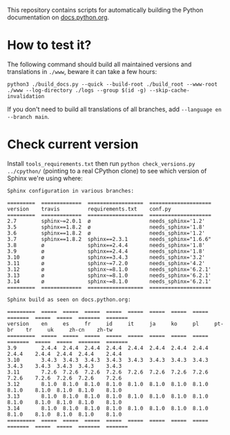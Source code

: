 This repository contains scripts for automatically building the Python
documentation on [docs.python.org](https://docs.python.org).


# How to test it?

The following command should build all maintained versions and
translations in `./www`, beware it can take a few hours:

```shell
python3 ./build_docs.py --quick --build-root ./build_root --www-root ./www --log-directory ./logs --group $(id -g) --skip-cache-invalidation
```

If you don't need to build all translations of all branches, add
`--language en --branch main`.


# Check current version

Install `tools_requirements.txt` then run `python check_versions.py
../cpython/` (pointing to a real CPython clone) to see which version
of Sphinx we're using where:

    Sphinx configuration in various branches:

    =========  =============  ==================  ====================
    version    travis         requirements.txt    conf.py
    =========  =============  ==================  ====================
    2.7        sphinx~=2.0.1  ø                   needs_sphinx='1.2'
    3.5        sphinx==1.8.2  ø                   needs_sphinx='1.8'
    3.6        sphinx==1.8.2  ø                   needs_sphinx='1.2'
    3.7        sphinx==1.8.2  sphinx==2.3.1       needs_sphinx="1.6.6"
    3.8        ø              sphinx==2.4.4       needs_sphinx='1.8'
    3.9        ø              sphinx==2.4.4       needs_sphinx='1.8'
    3.10       ø              sphinx==3.4.3       needs_sphinx='3.2'
    3.11       ø              sphinx~=7.2.0       needs_sphinx='4.2'
    3.12       ø              sphinx~=8.1.0       needs_sphinx='6.2.1'
    3.13       ø              sphinx~=8.1.0       needs_sphinx='6.2.1'
    3.14       ø              sphinx~=8.1.0       needs_sphinx='6.2.1'
    =========  =============  ==================  ====================

    Sphinx build as seen on docs.python.org:

    =========  =====  =====  =====  =====  =====  =====  =====  =====  =======  =====  =====  =======  =======
    version    en     es     fr     id     it     ja     ko     pl     pt-br    tr     uk     zh-cn    zh-tw
    =========  =====  =====  =====  =====  =====  =====  =====  =====  =======  =====  =====  =======  =======
    3.9        2.4.4  2.4.4  2.4.4  2.4.4  2.4.4  2.4.4  2.4.4  2.4.4  2.4.4    2.4.4  2.4.4  2.4.4    2.4.4
    3.10       3.4.3  3.4.3  3.4.3  3.4.3  3.4.3  3.4.3  3.4.3  3.4.3  3.4.3    3.4.3  3.4.3  3.4.3    3.4.3
    3.11       7.2.6  7.2.6  7.2.6  7.2.6  7.2.6  7.2.6  7.2.6  7.2.6  7.2.6    7.2.6  7.2.6  7.2.6    7.2.6
    3.12       8.1.0  8.1.0  8.1.0  8.1.0  8.1.0  8.1.0  8.1.0  8.1.0  8.1.0    8.1.0  8.1.0  8.1.0    8.1.0
    3.13       8.1.0  8.1.0  8.1.0  8.1.0  8.1.0  8.1.0  8.1.0  8.1.0  8.1.0    8.1.0  8.1.0  8.1.0    8.1.0
    3.14       8.1.0  8.1.0  8.1.0  8.1.0  8.1.0  8.1.0  8.1.0  8.1.0  8.1.0    8.1.0  8.1.0  8.1.0    8.1.0
    =========  =====  =====  =====  =====  =====  =====  =====  =====  =======  =====  =====  =======  =======
